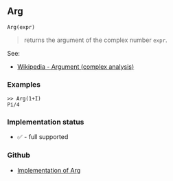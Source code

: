 ## Arg

```
Arg(expr)
```

> returns the argument of the complex number `expr`.

See:
* [Wikipedia - Argument (complex analysis)](https://en.wikipedia.org/wiki/Argument_%28complex_analysis%29)

### Examples

```
>> Arg(1+I)   
Pi/4
```






### Implementation status

* &#x2705; - full supported

### Github

* [Implementation of Arg](https://github.com/axkr/symja_android_library/blob/master/symja_android_library/matheclipse-core/src/main/java/org/matheclipse/core/builtin/Arithmetic.java#L552) 
